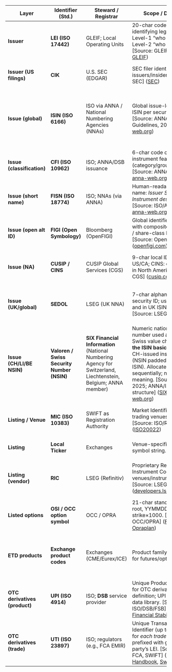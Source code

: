 | Layer                         | Identifier (Std.)           | Steward / Registrar                               | Scope / Definition                                                                                                                                                                    | Example                                                                                                                                                                 | Change / Persistence                                                                                                                                                | Primary Uses                                                                 | Notes                                 |
| ----------------------------- | --------------------------- | ------------------------------------------------- | ------------------------------------------------------------------------------------------------------------------------------------------------------------------------------------- | ----------------------------------------------------------------------------------------------------------------------------------------------------------------------- | ------------------------------------------------------------------------------------------------------------------------------------------------------------------- | ---------------------------------------------------------------------------- | ------------------------------------- |
| **Issuer**                    | **LEI (ISO 17442)**         | GLEIF; Local Operating Units                      | 20-char code uniquely identifying legal entities; Level-1 “who is who”, Level-2 “who owns whom”. \[Source: GLEIF] ([Home – GLEIF][1])                                                 | Apple Inc. **LEI**: `HWUPKR0MPOU8FGXBT394`. \[Source: GLEIF search] ([Home – GLEIF][2])                                                                                 | Persistent for the entity; status becomes **Lapsed** if not renewed; not reused. \[Source: GLEIF] ([Home – GLEIF][3])                                               | Counterparty KYC, reporting joins to issues/listings, ownership hierarchies. |                                       |
| **Issuer (US filings)**       | **CIK**                     | U.S. SEC (EDGAR)                                  | SEC filer identifier for issuers/insiders. \[Source: SEC] ([SEC][4])                                                                                                                  | Apple Inc. **CIK**: `0000320193`. \[Source: SEC] ([SEC][5])                                                                                                             | Persistent across filings.                                                                                                                                          | Link issuer master to U.S. disclosures, 13D/13G/Forms 3–4–5 joins.           |                                       |
| **Issue (global)**            | **ISIN (ISO 6166)**         | ISO via ANNA / National Numbering Agencies (NNAs) | Global issue-level ID; one ISIN per security issue. \[Source: ANNA ISIN Guidelines, 2023] ([anna-web.org][6])                                                                         | **US0378331005** (Apple Inc. common). (Constructed per ISO 6166; CUSIP→ISIN mapping per NNA rules). \[Source: LSEG ISIN FAQ] ([LSEG][7])                                | New ISINs may be assigned on certain corporate actions (e.g., redomicile, terms changes) per ANNA rules; not reused. \[Source: ANNA Guidelines] ([anna-web.org][6]) | Settlement/reference master key; cross-jurisdiction mapping.                 | Licensing via NNAs varies by country. |
| **Issue (classification)**    | **CFI (ISO 10962)**         | ISO; ANNA/DSB issuance                            | 6-char code classifying instrument features (category/group/attributes). \[Source: ANNA/DSB] ([DSB][8], [anna-web.org][9])                                                            | Common share example pattern: `ESXXXX` (E=Equity, S=Common). \[Source: DSB explainer] ([DSB][10])                                                                       | Can change if instrument attributes change materially (e.g., convertibility). \[Source: DSB] ([DSB][11])                                                            | Normalization, regulatory reporting joins, analytics.                        |                                       |
| **Issue (short name)**        | **FISN (ISO 18774)**        | ISO; NNAs (via ANNA)                              | Human-readable short name: *Issuer Short Name* + *Instrument description*. \[Source: ISO/ANNA] ([ISO][12], [anna-web.org][13])                                                        | Example: `CARBONITE INC/2.5NT20220401SRCONV`. \[Source: CGS explainer] ([cusip.com][14])                                                                                | May update with material term/name changes; intended for display/search.                                                                                            | Tickets, statements, compliance docs.                                        |                                       |
| **Issue (open alt ID)**       | **FIGI (Open Symbology)**   | Bloomberg (OpenFIGI)                              | Global identifier framework with composite / exchange / share-class FIGIs. \[Source: OpenFIGI] ([openfigi.com][15])                                                                   | Apple Inc. Composite **FIGI**: `BBG000B9XRY4`. \[Source: OpenFIGI] ([openfigi.com][16])                                                                                 | Persistent for instrument record; distinct per composite/listing/share-class.                                                                                       | Cross-vendor symbology mapping, analytics joins.                             |                                       |
| **Issue (NA)**                | **CUSIP / CINS**            | CUSIP Global Services (CGS)                       | 9-char local ID (CUSIP: US/CA; CINS: others) used in North America. \[Source: CGS] ([cusip.com][17])                                                                                  | Apple **CUSIP**: `037833100`. \[Source: SEC filing] ([SEC][18])                                                                                                         | Reassigned on certain CA events; check digit validates; licensing applies. \[Source: CGS] ([cusip.com][19])                                                         | Back-office, NA clearance/settlement, ISIN construction (US prefix).         |                                       |
| **Issue (UK/global)**         | **SEDOL**                   | LSEG (UK NNA)                                     | 7-char alphanumeric security ID; used globally and in UK ISIN processes. \[Source: LSEG] ([LSEG][20])                                                                                 | Format example: `B0XXXX7` (post-2004 alphanumeric; 7th = check digit). \[Source: LSEG FAQs/Brochure] ([LSEG][21])                                                       | Changes on re-identification; licensing for redistribution. \[Source: LSEG policy] ([LSEG][22])                                                                     | Cross-border matching, UK market ops, ISIN support.                          |                                       |
| **Issue (CH/LI/BE NSIN)** | **Valoren / Swiss Security Number (NSIN)** | **SIX Financial Information** (National Numbering Agency for Switzerland, Liechtenstein, Belgium; ANNA member) | Numeric national security number used across the Swiss value chain; **forms the ISIN basic number** for CH-issued instruments (NSIN padded to 9 chars in ISIN). Allocated sequentially; no embedded meaning. \[Source: SIX, 2025; ANNA/ISIN structure] ([SIX][40], [anna-web.org][41]) | **“Valoren Nr. 140135612”** (Julius Baer Long Mini Future final terms). \[Source: Julius Baer, 2025] ([docs.juliusbaer.com][42]) | Assigned at issuance; generally persistent for that instrument; **derivative Valoren may be re-used after expiry**. \[Source: Wikipedia summary; sequential allocation noted by SIX/ANNA] ([Wikipedia][43], [SIX][40], [anna-web.org][41]) | Swiss settlement/matching, position-keeping, crosswalk to **ISIN/MIC/ticker** in Swiss workflows. | **Distribution/licensing via SIX** (e.g., Valordata Feed). ISINs issued by SIX are **based on** Swiss security numbers. \[Source: SIX VDF; SIX CONNEXOR factsheet] ([SIX][44]) |
| **Listing / Venue**           | **MIC (ISO 10383)**         | SWIFT as Registration Authority                   | Market Identifier Code for trading venues/segments. \[Source: ISO/RA] ([ISO20022][23])                                                                                                | `XNAS` (Nasdaq), segment MICs differentiate books/segments. \[Source: ISO MIC list] ([ISO20022][24])                                                                    | MICs change on venue restructures/mergers; historical mapping needed.                                                                                               | Routing, venue normalization, transaction reporting.                         |                                       |
| **Listing**                   | **Local Ticker**            | Exchanges                                         | Venue-specific tradable symbol string.                                                                                                                                                | `AAPL` (Nasdaq).                                                                                                                                                        | High churn (re-tickers, mergers); not unique globally.                                                                                                              | OMS/EMS/SOR symbology; UIs.                                                  |                                       |
| **Listing (vendor)**          | **RIC**                     | LSEG (Refinitiv)                                  | Proprietary Reuters Instrument Code for venues/instruments. \[Source: LSEG dev docs] ([developers.lseg.com][25])                                                                      | Pattern: `AAPL.O` (issuer + venue suffix); product-specific formats (e.g., LME: `CMCU3-J25`). \[Source: LME guide] ([Lme][26])                                          | Vendor-managed; licensing applies.                                                                                                                                  | Data vendor mapping, analytics feeds.                                        |                                       |
| **Listed options**            | **OSI / OCC option symbol** | OCC / OPRA                                        | 21-char standard: 6-char root, YYMMDD, C/P, 8-digit strike×1000. \[Source: OCC/OPRA] ([Fidelity][27], [Opraplan][28])                                                                 | Example pattern: `AAPL␠␠250117C00200000`. \[Source: OCC/OPRA/Wiki] ([Wikipedia][29])                                                                                    | New root/series as contracts list; persists per contract.                                                                                                           | Options trading/clearing, feed symbology.                                    |                                       |
| **ETD products**              | **Exchange product codes**  | Exchanges (CME/Eurex/ICE)                         | Product family identifiers for futures/options.                                                                                                                                       | **CME** `ES` (E-mini S\&P 500); **Eurex** `FGBL` (Euro-Bund); **ICE** `BRN` (Brent). \[Sources: CME/Eurex/ICE] ([CME Group][30], [Deutsche Börse Group][31], [ICE][32]) | Stable per product; series/tenors vary by expiry calendar.                                                                                                          | Contract specs, order routing, clearing product mapping.                     |                                       |
| **OTC derivatives (product)** | **UPI (ISO 4914)**          | ISO; **DSB** service provider                     | Unique Product Identifier for OTC derivative *product* definition; UPI + reference data library. \[Sources: ISO/DSB/FSB] ([ISO][33], [DSB][34], [Financial Stability Board][35])      | Example context: **Rates IRS Fixed-Float (EUR, 3M EURIBOR)** per DSB template. \[Source: DSB “How to create a UPI”]                                                     | Stable per product attributes; changes when attributes redefine product.                                                                                            | TR reporting (EMIR/SEC/CFTC/ASIC), aggregation.                              |                                       |
| **OTC derivatives (trade)**   | **UTI (ISO 23897)**         | ISO; regulators (e.g., FCA EMIR)                  | Unique Transaction Identifier (up to 52 chars) for *each trade*; often prefixed with generating party’s LEI. \[Sources: ISO, FCA, SWIFT] ([ISO][36], [FCA Handbook][37], [Swift][38]) | Example pattern: `<LEI><UniqueString>` (e.g., `213800...` + timestamp/hash). \[Source: ISO/SWIFT] ([Iteh Standards][39], [Swift][38])                                   | One-time per trade/event; key for lifecycle linkage across TRs.                                                                                                     | TR reporting, reconciliation, cross-TR aggregation.                          |                                       |

[1]: https://www.gleif.org/en/about-lei/introducing-the-legal-entity-identifier-lei?utm_source=chatgpt.com "the Legal Entity Identifier (LEI) - Organizational Identity"
[2]: https://www.gleif.org/lei/search?utm_source=chatgpt.com "LEI Search"
[3]: https://www.gleif.org/en/organizational-identity/introducing-the-legal-entity-identifier-lei/iso-17442-the-lei-code-structure?utm_source=chatgpt.com "ISO 17442: The Global Standard - Identifying Organizations"
[4]: https://www.sec.gov/Archives/edgar/data/320193/000032019318000145/0000320193-18-000145-index.htm?utm_source=chatgpt.com "EDGAR Filing Documents for 0000320193-18-000145"
[5]: https://www.sec.gov/Archives/edgar/data/320193/000032019324000073/0000320193-24-000073-index.htm?utm_source=chatgpt.com "EDGAR Filing Documents for 0000320193-24-000073"
[6]: https://anna-web.org/wp-content/uploads/2024/01/ISIN-Guidelines-Version-22-Dec-2023.pdf?utm_source=chatgpt.com "ISIN Guidelines 2023"
[7]: https://www.lseg.com/content/dam/lseg/en_us/documents/guides/isin-services-faq-v1.pdf?utm_source=chatgpt.com "isin services frequently asked questions"
[8]: https://www.anna-dsb.com/regulatory-use-identifiers/?utm_source=chatgpt.com "Regulatory Use of Identifiers - DSB"
[9]: https://anna-web.org/identifiers/?utm_source=chatgpt.com "Identifiers - Universal International Standards"
[10]: https://www.anna-dsb.com/2020/04/27/so-whats-in-the-cfi-upi-and-otc-isin/?utm_source=chatgpt.com "So what's in the CFI, UPI and OTC ISIN?"
[11]: https://www.anna-dsb.com/wp-content/uploads/2023/03/DSB-Product-Definitions-Annex-4-Equity.pdf?utm_source=chatgpt.com "DSB Product Definitions Annex 4 – Equity"
[12]: https://www.iso.org/standard/66153.html?utm_source=chatgpt.com "ISO 18774:2015 - Financial Instrument Short Name (FISN)"
[13]: https://anna-web.org/faq-page/?utm_source=chatgpt.com "ANNA FAQs - Your Common Questions Answered"
[14]: https://www.cusip.com/pdf/resource/CGS-Online-Learning-Module_AWorldofStandards.pdf?utm_source=chatgpt.com "A World of Standards"
[15]: https://www.openfigi.com/?utm_source=chatgpt.com "OpenFIGI: Unlock the Power of Efficiency with Open Symbology"
[16]: https://www.openfigi.com/id/BBG000B9XRY4?utm_source=chatgpt.com "AAPL - BBG000B9XRY4"
[17]: https://www.cusip.com/?utm_source=chatgpt.com "CUSIP Global Services"
[18]: https://www.sec.gov/Archives/edgar/data/320193/000110465907021221/a07-8219_1sctoia.htm?utm_source=chatgpt.com "Apple Inc."
[19]: https://www.cusip.com/pdf/news/CUSIP-ACommonLanguageForEfficientMarkets_2022.pdf?utm_source=chatgpt.com "CUSIP-ACommonLanguageForEfficientMarkets_2022.pdf"
[20]: https://www.lseg.com/en/data-analytics/market-data/data-analytics-pricing/data-symbology/sedol?utm_source=chatgpt.com "SEDOL - A Global Reference Data Set | Data Analytics"
[21]: https://www.lseg.com/content/dam/lseg/en_us/documents/sedol/sedol-masterfile-faqs-170321.pdf?utm_source=chatgpt.com "SEDOL Masterfile FAQs"
[22]: https://www.lseg.com/content/dam/lseg/en_us/documents/sedol/sedol-masterfile-pricing-and-policy-guidelines-2024.pdf?utm_source=chatgpt.com "SEDOL Masterfile Pricing and Policy Guidelines 2024"
[23]: https://www.iso20022.org/market-identifier-codes?utm_source=chatgpt.com "Market identifier codes"
[24]: https://www.iso20022.org/sites/default/files/2020-03/ISO10383_MIC.pdf?utm_source=chatgpt.com "ISO 10383 Market Identifier Code (MIC)"
[25]: https://developers.lseg.com/content/dam/devportal/api-families/refinitiv-data-platform/refinitiv-data-platform-apis/documentation/symbology_user_guide.pdf?utm_source=chatgpt.com "Discovery Symbology API User Guide"
[26]: https://www.lme.com/en/market-data/accessing-market-data/trading-symbols-guide?utm_source=chatgpt.com "Trading symbols guide"
[27]: https://www.fidelity.com/webcontent/ap102701-quotes-content/16.10/shtml/osi.shtml?utm_source=chatgpt.com "Option Symbology Initiative (OSI)"
[28]: https://cdn.opraplan.com/documents/OPRA_Pillar_Output_Specification.pdf?utm_source=chatgpt.com "Binary Data Recipient Interface Specification"
[29]: https://en.wikipedia.org/wiki/Option_symbol?utm_source=chatgpt.com "Option symbol"
[30]: https://www.cmegroup.com/markets/equities/sp/e-mini-sandp500.html?utm_source=chatgpt.com "E-mini S&P 500 Overview"
[31]: https://www.eurex.com/ex-en/markets/int/fix/government-bonds/Euro-Bund-Futures-137298?utm_source=chatgpt.com "Euro-Bund Futures (FGBL)"
[32]: https://www.ice.com/products/219/brent-crude-futures?utm_source=chatgpt.com "Brent Crude Futures"
[33]: https://www.iso.org/standard/80506.html?utm_source=chatgpt.com "Unique product identifier (UPI) - ISO 4914:2021"
[34]: https://www.anna-dsb.com/upi-external-reference-documents/?utm_source=chatgpt.com "External Reference Documents - DSB"
[35]: https://www.fsb.org/2019/05/fsb-designates-dsb-as-unique-product-identifier-upi-service-provider/?utm_source=chatgpt.com "FSB designates DSB as Unique Product Identifier (UPI) ..."
[36]: https://www.iso.org/standard/77308.html?utm_source=chatgpt.com "ISO 23897:2020 - Unique transaction identifier (UTI)"
[37]: https://www.handbook.fca.org.uk/techstandards/EMIR/2023/EMIR02/008.html?date=2024-09-30&timeline=True&utm_source=chatgpt.com "Article 8 Unique Transaction Identifier"
[38]: https://www.swift.com/securities/unique-transaction-identifier-uti?utm_source=chatgpt.com "The Unique Transaction Identifier and its value in securities ..."
[39]: https://cdn.standards.iteh.ai/samples/77308/49b5fa7d44644e358111aa18bc5b4bc8/ISO-23897-2020.pdf?utm_source=chatgpt.com "INTERNATIONAL STANDARD ISO 23897"
[40]: https://www.six-group.com/en/products-services/financial-information/market-reference-data/data-standards.html "Global Financial Data Standards | SIX"
[41]: https://anna-web.org/identifiers/?utm_source=chatgpt.com "Identifiers - Universal International Standards"
[42]: https://docs.juliusbaer.com/documents/alias/FinalTerms_140135612_EN?utm_source=chatgpt.com "140135612 | Long Mini Future on Nestlé Ltd"
[43]: https://en.wikipedia.org/wiki/Valoren_number "Valoren number - Wikipedia"
[44]: https://www.six-group.com/en/products-services/financial-information/delivery-methods/files/vdf.html?utm_source=chatgpt.com "Valordata Feed (VDF): Comprehensive Financial Data Feed"
